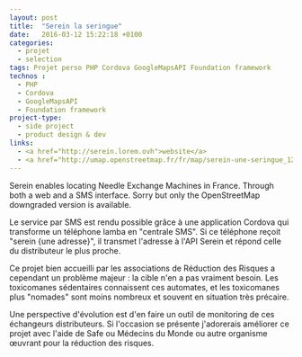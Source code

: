 ```yaml
---
layout: post
title:  "Serein la seringue"
date:   2016-03-12 15:22:18 +0100
categories:
  - projet
  - selection
tags: Projet perso PHP Cordova GoogleMapsAPI Foundation framework
technos :
  - PHP
  - Cordova
  - GoogleMapsAPI
  - Foundation framework
project-type:
  - side project
  - product design & dev
links:
  - <a href="http://serein.lorem.ovh">website</a>
  - <a href="http://umap.openstreetmap.fr/fr/map/serein-une-seringue_127083#6/47.272/4.834">openstreetmap</a>
---
```

Serein enables locating Needle Exchange Machines in France. Through both a web and a SMS interface. Sorry but only the OpenStreetMap downgraded version is available.

Le service par SMS est rendu possible grâce à une application Cordova qui transforme un téléphone lamba en "centrale SMS". Si ce téléphone reçoit "serein {une adresse}", il transmet l'adresse à l'API Serein et répond celle du distributeur le plus proche.

Ce projet bien accueilli par les associations de Réduction des Risques a cependant un problème majeur : la cible n'en a pas vraiment besoin. Les toxicomanes sédentaires connaissent ces automates, et les toxicomanes plus "nomades" sont moins nombreux et souvent en situation très précaire.

Une perspective d'évolution est d'en faire un outil de monitoring de ces échangeurs distributeurs. Si l'occasion se présente j'adorerais améliorer ce projet avec l'aide de Safe ou Médecins du Monde ou autre organisme œuvrant pour la réduction des risques.

